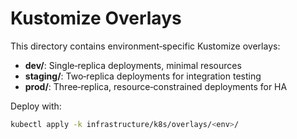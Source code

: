 # Kustomize Overlays

This directory contains environment‑specific Kustomize overlays:

- **dev/**: Single‑replica deployments, minimal resources  
- **staging/**: Two‑replica deployments for integration testing  
- **prod/**: Three‑replica, resource‑constrained deployments for HA  

Deploy with:

```bash
kubectl apply -k infrastructure/k8s/overlays/<env>/
